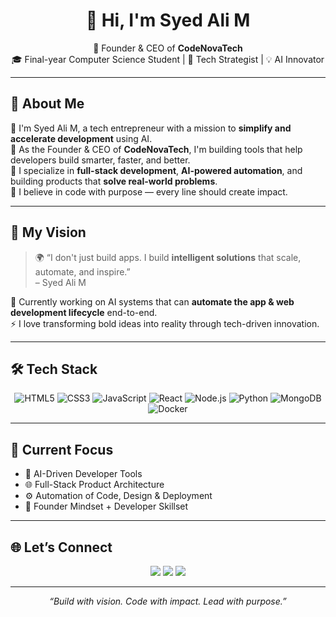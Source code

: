 <h1 align="center">👋 Hi, I'm Syed Ali M</h1>

<p align="center">
  💼 Founder & CEO of <strong>CodeNovaTech</strong> <br>
  🎓 Final-year Computer Science Student | 🧠 Tech Strategist | 💡 AI Innovator
</p>

---

## 🚀 About Me

🔹 I'm Syed Ali M, a tech entrepreneur with a mission to **simplify and accelerate development** using AI.  
🔹 As the Founder & CEO of **CodeNovaTech**, I'm building tools that help developers build smarter, faster, and better.  
🔹 I specialize in **full-stack development**, **AI-powered automation**, and building products that **solve real-world problems**.  
🔹 I believe in code with purpose — every line should create impact.

---

## 💼 My Vision

> 🌍 “I don't just build apps. I build **intelligent solutions** that scale, automate, and inspire.”  
> – Syed Ali M

🔭 Currently working on AI systems that can **automate the app & web development lifecycle** end-to-end.  
⚡ I love transforming bold ideas into reality through tech-driven innovation.

---

## 🛠️ Tech Stack

<div align="center">

![HTML5](https://img.shields.io/badge/HTML5-E34F26?style=for-the-badge&logo=html5&logoColor=white)
![CSS3](https://img.shields.io/badge/CSS3-1572B6?style=for-the-badge&logo=css3&logoColor=white)
![JavaScript](https://img.shields.io/badge/JavaScript-F7DF1E?style=for-the-badge&logo=javascript&logoColor=black)
![React](https://img.shields.io/badge/React-20232A?style=for-the-badge&logo=react&logoColor=61DAFB)
![Node.js](https://img.shields.io/badge/Node.js-339933?style=for-the-badge&logo=node.js&logoColor=white)
![Python](https://img.shields.io/badge/Python-3776AB?style=for-the-badge&logo=python&logoColor=white)
![MongoDB](https://img.shields.io/badge/MongoDB-4EA94B?style=for-the-badge&logo=mongodb&logoColor=white)
![Docker](https://img.shields.io/badge/Docker-2496ED?style=for-the-badge&logo=docker&logoColor=white)

</div>

---

## 🧩 Current Focus

- 🤖 AI-Driven Developer Tools  
- 🌐 Full-Stack Product Architecture  
- ⚙️ Automation of Code, Design & Deployment  
- 🚀 Founder Mindset + Developer Skillset

---

## 🌐 Let’s Connect

<p align="center">
  <a href="https://linkedin.com/in/syedalim"><img src="https://img.shields.io/badge/LinkedIn-0077B5?style=for-the-badge&logo=linkedin&logoColor=white"/></a>
  <a href="mailto:syedsyed3777@gmail.com"><img src="https://img.shields.io/badge/Gmail-D14836?style=for-the-badge&logo=gmail&logoColor=white"/></a>
  <a href="https://github.com/syedalim1"><img src="https://img.shields.io/badge/GitHub-000?style=for-the-badge&logo=github&logoColor=white"/></a>
</p>

---

<p align="center"><i>“Build with vision. Code with impact. Lead with purpose.”</i></p>
